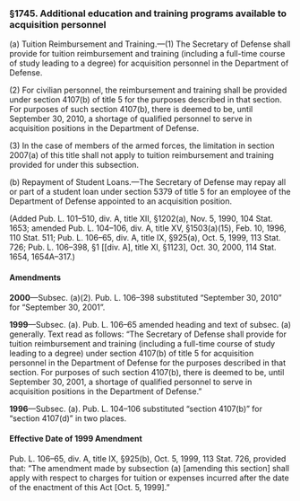 ### §1745. Additional education and training programs available to acquisition personnel ###

(a) Tuition Reimbursement and Training.—(1) The Secretary of Defense shall provide for tuition reimbursement and training (including a full-time course of study leading to a degree) for acquisition personnel in the Department of Defense.

(2) For civilian personnel, the reimbursement and training shall be provided under section 4107(b) of title 5 for the purposes described in that section. For purposes of such section 4107(b), there is deemed to be, until September 30, 2010, a shortage of qualified personnel to serve in acquisition positions in the Department of Defense.

(3) In the case of members of the armed forces, the limitation in section 2007(a) of this title shall not apply to tuition reimbursement and training provided for under this subsection.

(b) Repayment of Student Loans.—The Secretary of Defense may repay all or part of a student loan under section 5379 of title 5 for an employee of the Department of Defense appointed to an acquisition position.

(Added Pub. L. 101–510, div. A, title XII, §1202(a), Nov. 5, 1990, 104 Stat. 1653; amended Pub. L. 104–106, div. A, title XV, §1503(a)(15), Feb. 10, 1996, 110 Stat. 511; Pub. L. 106–65, div. A, title IX, §925(a), Oct. 5, 1999, 113 Stat. 726; Pub. L. 106–398, §1 [[div. A], title XI, §1123], Oct. 30, 2000, 114 Stat. 1654, 1654A–317.)

#### Amendments ####

**2000**—Subsec. (a)(2). Pub. L. 106–398 substituted “September 30, 2010” for “September 30, 2001”.

**1999**—Subsec. (a). Pub. L. 106–65 amended heading and text of subsec. (a) generally. Text read as follows: “The Secretary of Defense shall provide for tuition reimbursement and training (including a full-time course of study leading to a degree) under section 4107(b) of title 5 for acquisition personnel in the Department of Defense for the purposes described in that section. For purposes of such section 4107(b), there is deemed to be, until September 30, 2001, a shortage of qualified personnel to serve in acquisition positions in the Department of Defense.”

**1996**—Subsec. (a). Pub. L. 104–106 substituted “section 4107(b)” for “section 4107(d)” in two places.

#### Effective Date of 1999 Amendment ####

Pub. L. 106–65, div. A, title IX, §925(b), Oct. 5, 1999, 113 Stat. 726, provided that: “The amendment made by subsection (a) [amending this section] shall apply with respect to charges for tuition or expenses incurred after the date of the enactment of this Act [Oct. 5, 1999].”